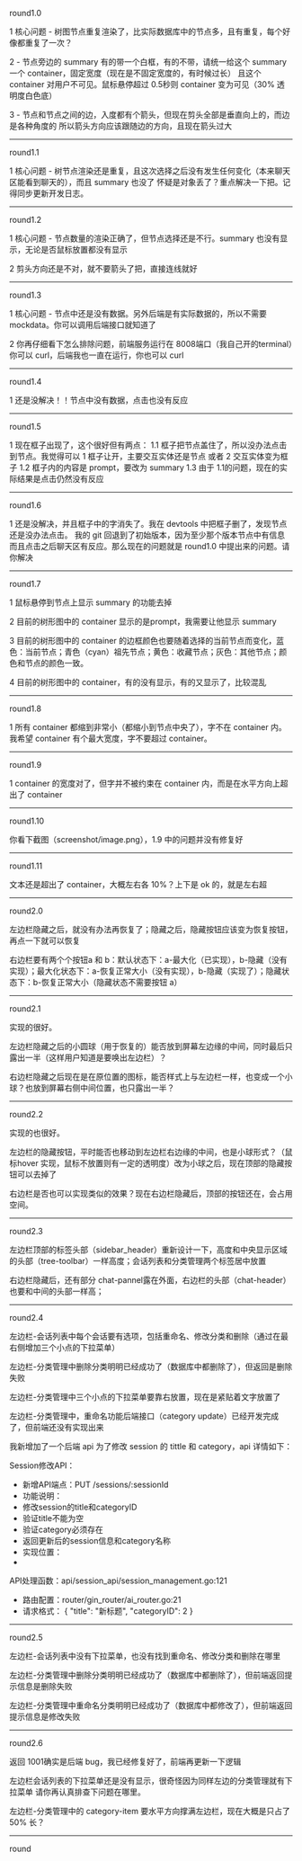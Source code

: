 round1.0

1 核心问题 - 树图节点重复渲染了，比实际数据库中的节点多，且有重复，每个好像都重复了一次？

2 - 节点旁边的 summary 有的带一个白框，有的不带，请统一给这个 summary 一个 container，固定宽度（现在是不固定宽度的，有时候过长）
且这个 container 对用户不可见。鼠标悬停超过 0.5秒则 container 变为可见（30% 透明度白色底）

3 - 节点和节点之间的边，入度都有个箭头，但现在剪头全部是垂直向上的，而边是各种角度的
所以箭头方向应该跟随边的方向，且现在箭头过大

---

round1.1

1 核心问题 - 树节点渲染还是重复，且这次选择之后没有发生任何变化（本来聊天区能看到聊天的），而且 summary 也没了
怀疑是对象丢了？重点解决一下把。记得同步更新开发日志。

---

round1.2

1 核心问题 - 节点数量的渲染正确了，但节点选择还是不行。summary 也没有显示，无论是否鼠标放置都没有显示

2 剪头方向还是不对，就不要箭头了把，直接连线就好

---

round1.3

1 核心问题 - 节点中还是没有数据。另外后端是有实际数据的，所以不需要 mockdata。你可以调用后端接口就知道了

2 你再仔细看下怎么排除问题，前端服务运行在 8008端口（我自己开的terminal）你可以 curl，后端我也一直在运行，你也可以 curl

---

round1.4

1 还是没解决！！节点中没有数据，点击也没有反应

---

round1.5

1 现在框子出现了，这个很好但有两点：
1.1 框子把节点盖住了，所以没办法点击到节点。我觉得可以 1 框子让开，主要交互实体还是节点 或者 2 交互实体变为框子
1.2 框子内的内容是 prompt，要改为 summary
1.3 由于 1.1的问题，现在的实际结果是点击仍然没有反应

---

round1.6

1 还是没解决，并且框子中的字消失了。我在 devtools 中把框子删了，发现节点还是没办法点击。
我的 git 回退到了初始版本，因为至少那个版本节点中有信息
而且点击之后聊天区有反应。那么现在的问题就是 round1.0 中提出来的问题。请你解决

---

round1.7

1 鼠标悬停到节点上显示 summary 的功能去掉

2 目前的树形图中的 container 显示的是prompt，我需要让他显示 summary

3 目前的树形图中的 container 的边框颜色也要随着选择的当前节点而变化，蓝色：当前节点；青色（cyan）祖先节点；黄色：收藏节点；灰色：其他节点；颜色和节点的颜色一致。

4 目前的树形图中的 container，有的没有显示，有的又显示了，比较混乱

---

round1.8

1 所有 container 都缩到非常小（都缩小到节点中央了），字不在 container 内。我希望 container 有个最大宽度，字不要超过 container。

---

round1.9

1 container 的宽度对了，但字并不被约束在 container 内，而是在水平方向上超出了 container

---

round1.10

你看下截图（screenshot/image.png），1.9 中的问题并没有修复好

---

round1.11

文本还是超出了 container，大概左右各 10%？上下是 ok 的，就是左右超

---

round2.0

左边栏隐藏之后，就没有办法再恢复了；隐藏之后，隐藏按钮应该变为恢复按钮，再点一下就可以恢复

右边栏要有两个个按钮a 和 b：默认状态下：a-最大化（已实现），b-隐藏（没有实现）；最大化状态下：a-恢复正常大小（没有实现），b-隐藏（实现了）；隐藏状态下：b-恢复正常大小（隐藏状态不需要按钮 a）

---

round2.1

实现的很好。

左边栏隐藏之后的小圆球（用于恢复的）能否放到屏幕左边缘的中间，同时最后只露出一半（这样用户知道是要唤出左边栏）？

右边栏隐藏之后现在是在原位置的图标，能否样式上与左边栏一样，也变成一个小球？也放到屏幕右侧中间位置，也只露出一半？

---

round2.2

实现的也很好。

左边栏的隐藏按钮，平时能否也移动到左边栏右边缘的中间，也是小球形式？（鼠标hover 实现，鼠标不放置则有一定的透明度）改为小球之后，现在顶部的隐藏按钮可以去掉了

右边栏是否也可以实现类似的效果？现在右边栏隐藏后，顶部的按钮还在，会占用空间。

---

round2.3

左边栏顶部的标签头部（sidebar_header）重新设计一下，高度和中央显示区域的头部（tree-toolbar）一样高度；会话列表和分类管理两个标签居中放置

右边栏隐藏后，还有部分 chat-pannel露在外面，右边栏的头部（chat-header）也要和中间的头部一样高；

---

round2.4

左边栏-会话列表中每个会话要有选项，包括重命名、修改分类和删除（通过在最右侧增加三个小点的下拉菜单）

左边栏-分类管理中删除分类明明已经成功了（数据库中都删除了），但返回是删除失败

左边栏-分类管理中三个小点的下拉菜单要靠右放置，现在是紧贴着文字放置了

左边栏-分类管理中，重命名功能后端接口（category update）已经开发完成了，但前端还没有实现出来

我新增加了一个后端 api 为了修改 session 的 tittle 和 category，api 详情如下：

Session修改API：
- 新增API端点：PUT /sessions/:sessionId
- 功能说明：
- 修改session的title和categoryID
- 验证title不能为空
- 验证category必须存在
- 返回更新后的session信息和category名称
- 实现位置：
-
API处理函数：api/session_api/session_management.go:121
- 路由配置：router/gin_router/ai_router.go:21
- 请求格式：
{
"title": "新标题",
"categoryID": 2
}

---
round2.5

左边栏-会话列表中没有下拉菜单，也没有找到重命名、修改分类和删除在哪里

左边栏-分类管理中删除分类明明已经成功了（数据库中都删除了），但前端返回提示信息是删除失败

左边栏-分类管理中重命名分类明明已经成功了（数据库中都修改了），但前端返回提示信息是修改失败

---
round2.6

返回 1001确实是后端 bug，我已经修复好了，前端再更新一下逻辑

左边栏会话列表的下拉菜单还是没有显示，很奇怪因为同样左边的分类管理就有下拉菜单
请你再认真排查下问题在哪里。

左边栏-分类管理中的 category-item 要水平方向撑满左边栏，现在大概是只占了 50% 长？

---
round